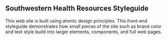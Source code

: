 ## Southwestern Health Resources Styleguide

This web site is built using atomic design principles. This front-end styleguide demonstrates how small pieces of the site such as brand color and text style build into larger elements, components, and full web pages.